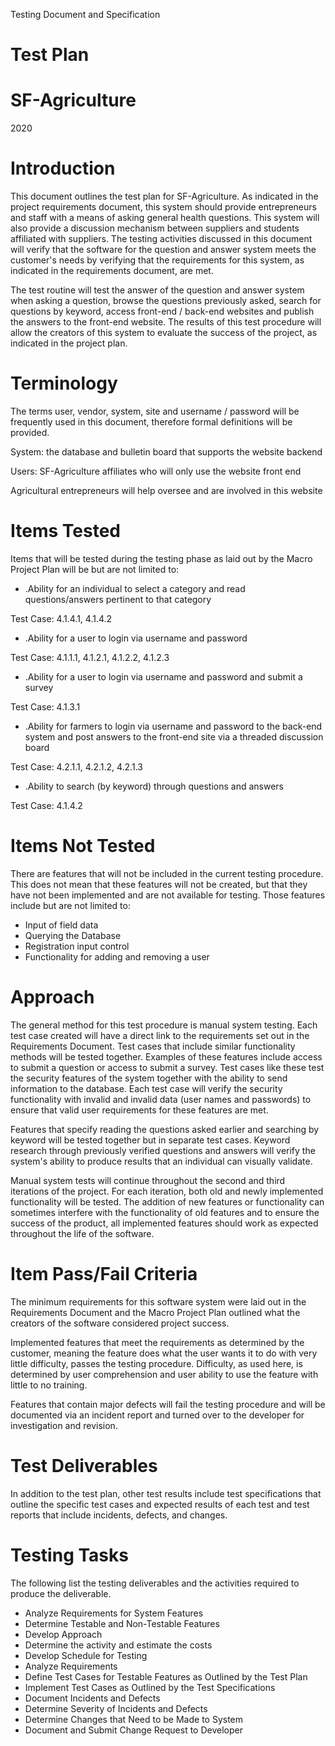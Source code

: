 Testing Document and Specification

# Test Plan

# SF-Agriculture

 2020

# Introduction

This document outlines the test plan for SF-Agriculture. As indicated in the project requirements document, this system should provide entrepreneurs and staff with a means of asking general health questions. This system will also provide a discussion mechanism between suppliers and students affiliated with suppliers. The testing activities discussed in this document will verify that the software for the question and answer system meets the customer's needs by verifying that the requirements for this system, as indicated in the requirements document, are met.


The test routine will test the answer of the question and answer system when asking a question, browse the questions previously asked, search for questions by keyword, access front-end / back-end websites and publish the answers to the front-end website. The results of this test procedure will allow the creators of this system to evaluate the success of the project, as indicated in the project plan.



# Terminology


The terms user, vendor, system, site and username / password will be frequently used in this document, therefore formal definitions will be provided.

System: the database and bulletin board that supports the website backend

Users: SF-Agriculture affiliates who will only use the website front end

Agricultural entrepreneurs will help oversee and are involved in this website


# Items Tested

Items that will be tested during the testing phase as laid out by the Macro Project Plan will be but are not limited to:



- .Ability for an individual to select a category and read questions/answers pertinent to that category

Test Case: 4.1.4.1, 4.1.4.2

- .Ability for a user to login via username and password 

Test Case: 4.1.1.1, 4.1.2.1, 4.1.2.2, 4.1.2.3

- .Ability for a user to login via username and password and submit a survey

Test Case: 4.1.3.1

- .Ability for farmers to login via username and password to the back-end system and post answers to the front-end site via a threaded discussion board

Test Case: 4.2.1.1, 4.2.1.2, 4.2.1.3

- .Ability to search (by keyword) through questions and answers

Test Case: 4.1.4.2



# Items Not Tested

There are features that will not be included in the current testing procedure.  This does not mean that these features will not be created, but that they have not been implemented and are not available for testing.  Those features include but are not limited to:

- Input of field data
- Querying the Database
- Registration input control
- Functionality for adding and removing a user



# Approach

The general method for this test procedure is manual system testing. Each test case created will have a direct link to the requirements set out in the Requirements Document. Test cases that include similar functionality methods will be tested together. Examples of these features include access to submit a question or access to submit a survey. Test cases like these test the security features of the system together with the ability to send information to the database. Each test case will verify the security functionality with invalid and invalid data (user names and passwords) to ensure that valid user requirements for these features are met.

Features that specify reading the questions asked earlier and searching by keyword will be tested together but in separate test cases. Keyword research through previously verified questions and answers will verify the system's ability to produce results that an individual can visually validate.

Manual system tests will continue throughout the second and third iterations of the project. For each iteration, both old and newly implemented functionality will be tested. The addition of new features or functionality can sometimes interfere with the functionality of old features and to ensure the success of the product, all implemented features should work as expected throughout the life of the software.

# Item Pass/Fail Criteria

The minimum requirements for this software system were laid out in the Requirements Document and the Macro Project Plan outlined what the creators of the software considered project success.

Implemented features that meet the requirements as determined by the customer, meaning the feature does what the user wants it to do with very little difficulty, passes the testing procedure.  Difficulty, as used here, is determined by user comprehension and user ability to use the feature with little to no training.

Features that contain major defects will fail the testing procedure and will be documented via an incident report and turned over to the developer for investigation and revision.

# Test Deliverables

In addition to the test plan, other test results include test specifications that outline the specific test cases and expected results of each test and test reports that include incidents, defects, and changes.

# Testing Tasks

The following list the testing deliverables and the activities required to produce the deliverable.
- Analyze Requirements for System Features
- Determine Testable and Non-Testable Features
- Develop Approach
- Determine the activity and estimate the costs
- Develop Schedule for Testing
- Analyze Requirements
- Define Test Cases for Testable Features as Outlined by the Test Plan
- Implement Test Cases as Outlined by the Test Specifications
- Document Incidents and Defects
- Determine Severity of Incidents and Defects
- Determine Changes that Need to be Made to System
- Document and Submit Change Request to Developer
  
